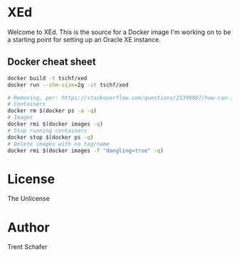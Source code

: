 # XEd

Welcome to XEd. This is the source for a Docker image I'm working on to be a starting point for setting up an Oracle XE instance. 

## Docker cheat sheet

```bash
docker build -t tschf/xed  
docker run --shm-size=2g -it tschf/xed

# Removing, per: https://stackoverflow.com/questions/21398087/how-can-i-delete-dockers-images
# Containers
docker rm $(docker ps -a -q)
# Images
docker rmi $(docker images -q)
# Stop running containers
docker stop $(docker ps -q)
# Delete images with no tag/name
docker rmi $(docker images -f "dangling=true" -q)
```

# License

The Unlicense

# Author

Trent Schafer


